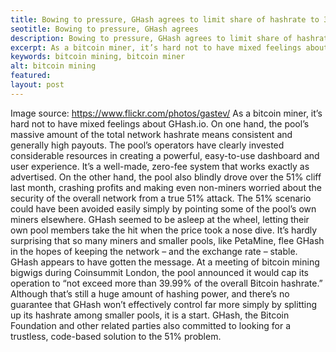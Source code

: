 ```yaml
---
title: Bowing to pressure, GHash agrees to limit share of hashrate to 39.9%
seotitle: Bowing to pressure, GHash agrees
description: Bowing to pressure, GHash agrees to limit share of hashrate to 39.9%
excerpt: As a bitcoin miner, it’s hard not to have mixed feelings about GHash.io. 
keywords: bitcoin mining, bitcoin miner
alt: bitcoin mining
featured: 
layout: post
---
```


Image source: https://www.flickr.com/photos/gastev/
As a bitcoin miner, it’s hard not to have mixed feelings about GHash.io. On one hand, the pool’s massive amount of the total network hashrate means consistent and generally high payouts. The pool’s operators have clearly invested considerable resources in creating a powerful, easy-to-use dashboard and user experience. It’s a well-made, zero-fee system that works exactly as advertised.
On the other hand, the pool also blindly drove over the 51% cliff last month, crashing profits and making even non-miners worried about the security of the overall network from a true 51% attack. The 51% scenario could have been avoided easily simply by pointing some of the pool’s own miners elsewhere. GHash seemed to be asleep at the wheel, letting their own pool members take the hit when the price took a nose dive.
It’s hardly surprising that so many miners and smaller pools, like PetaMine, flee GHash in the hopes of keeping the network – and the exchange rate – stable.
GHash appears to have gotten the message. At a meeting of bitcoin mining bigwigs during Coinsummit London, the pool announced it would cap its operation to “not exceed more than 39.99% of the overall Bitcoin hashrate.” Although that’s still a huge amount of hashing power, and there’s no guarantee that GHash won’t effectively control far more simply by splitting up its hashrate among smaller pools, it is a start.
GHash, the Bitcoin Foundation and other related parties also committed to looking for a trustless, code-based solution to the 51% problem.
